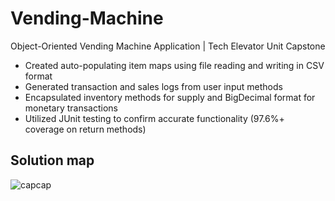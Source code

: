 # Vending-Machine

Object-Oriented Vending Machine Application | Tech Elevator Unit Capstone
- Created auto-populating item maps using file reading and writing in CSV format
- Generated transaction and sales logs from user input methods
- Encapsulated inventory methods for supply and BigDecimal format for monetary transactions
- Utilized JUnit testing to confirm accurate functionality (97.6%+ coverage on return methods)

## Solution map
![capcap](https://user-images.githubusercontent.com/66449969/132998911-de3818f0-bef0-4f03-be4c-de65948624c5.png)
 
